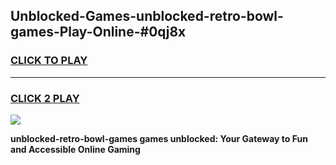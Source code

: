 
## Unblocked-Games-unblocked-retro-bowl-games-Play-Online-#0qj8x
<h3>
<a href="https://premium.freeplayer.one?title=unblocked-retro-bowl-games&ref=24F">CLICK TO PLAY</a></h3>
<hr>

<h3>
<a href="https://premium.freeplayer.one?title=unblocked-retro-bowl-games&ref=24F">CLICK 2 PLAY</a>
  
</h3>

<a href="https://premium.freeplayer.one?title=unblocked-retro-bowl-games&ref=24F/"><img src="https://clearcache.store/games.png"></a>


**unblocked-retro-bowl-games games unblocked: Your Gateway to Fun and Accessible Online Gaming**
